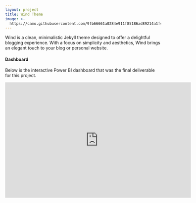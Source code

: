 ```yaml
---
layout: project
title: Wind Theme
image: >-
  https://camo.githubusercontent.com/9fb66661a0284e911f85186ad89214a1f4fef858bff8c967e6e4d10e96f7d829/68747470733a2f2f692e706f7374696d672e63632f50715973515837312f57696e642d57726974652d616e2d617765736f6d652d6465736372697074696f6e2d666f722d796f75722d6e65772d736974652d686572652d596f752d63616e2d656469742d746869732d6c696e652d696e2d636f6e6669672d796d6c2d49742e706e67
---
```


Wind is a clean, minimalistic Jekyll theme designed to offer a delightful blogging experience. With a focus on simplicity and aesthetics, Wind brings an elegant touch to your blog or personal website.
<h4>Dashboard</h4>
    <p>Below is the interactive Power BI dashboard that was the final deliverable for this project.</p>
    <iframe title="MaciejCzerniak_SDG_Indicators_Dashboard" width="600" height="373.5" src="https://app.powerbi.com/groups/c6c0a638-26c8-48a2-9b5f-26d924cab18f/reports/f3e145c9-2dbc-40b1-a68e-4d154fe9a8c3/822fb4941e4174006013?experience=power-bi" frameborder="0" allowFullScreen="true"></iframe>
